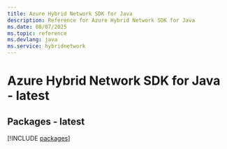 ```yaml
---
title: Azure Hybrid Network SDK for Java
description: Reference for Azure Hybrid Network SDK for Java
ms.date: 08/07/2025
ms.topic: reference
ms.devlang: java
ms.service: hybridnetwork
---
```

# Azure Hybrid Network SDK for Java - latest
## Packages - latest
[!INCLUDE [packages](hybrid-network-index.md)]
